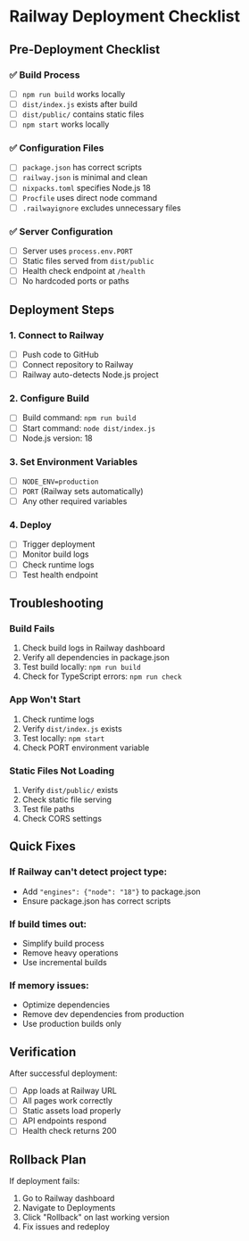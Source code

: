 # Railway Deployment Checklist

## Pre-Deployment Checklist

### ✅ Build Process
- [ ] `npm run build` works locally
- [ ] `dist/index.js` exists after build
- [ ] `dist/public/` contains static files
- [ ] `npm start` works locally

### ✅ Configuration Files
- [ ] `package.json` has correct scripts
- [ ] `railway.json` is minimal and clean
- [ ] `nixpacks.toml` specifies Node.js 18
- [ ] `Procfile` uses direct node command
- [ ] `.railwayignore` excludes unnecessary files

### ✅ Server Configuration
- [ ] Server uses `process.env.PORT`
- [ ] Static files served from `dist/public`
- [ ] Health check endpoint at `/health`
- [ ] No hardcoded ports or paths

## Deployment Steps

### 1. Connect to Railway
- [ ] Push code to GitHub
- [ ] Connect repository to Railway
- [ ] Railway auto-detects Node.js project

### 2. Configure Build
- [ ] Build command: `npm run build`
- [ ] Start command: `node dist/index.js`
- [ ] Node.js version: 18

### 3. Set Environment Variables
- [ ] `NODE_ENV=production`
- [ ] `PORT` (Railway sets automatically)
- [ ] Any other required variables

### 4. Deploy
- [ ] Trigger deployment
- [ ] Monitor build logs
- [ ] Check runtime logs
- [ ] Test health endpoint

## Troubleshooting

### Build Fails
1. Check build logs in Railway dashboard
2. Verify all dependencies in package.json
3. Test build locally: `npm run build`
4. Check for TypeScript errors: `npm run check`

### App Won't Start
1. Check runtime logs
2. Verify `dist/index.js` exists
3. Test locally: `npm start`
4. Check PORT environment variable

### Static Files Not Loading
1. Verify `dist/public/` exists
2. Check static file serving
3. Test file paths
4. Check CORS settings

## Quick Fixes

### If Railway can't detect project type:
- Add `"engines": {"node": "18"}` to package.json
- Ensure package.json has correct scripts

### If build times out:
- Simplify build process
- Remove heavy operations
- Use incremental builds

### If memory issues:
- Optimize dependencies
- Remove dev dependencies from production
- Use production builds only

## Verification

After successful deployment:
- [ ] App loads at Railway URL
- [ ] All pages work correctly
- [ ] Static assets load properly
- [ ] API endpoints respond
- [ ] Health check returns 200

## Rollback Plan

If deployment fails:
1. Go to Railway dashboard
2. Navigate to Deployments
3. Click "Rollback" on last working version
4. Fix issues and redeploy
